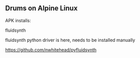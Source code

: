 ## Drums on Alpine Linux

APK installs:

fluidsynth

fluidsynth python driver is here, needs to be installed manually

https://github.com/nwhitehead/pyfluidsynth